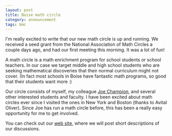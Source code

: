 ```yaml
---
layout: post
title: Boise math circle
category: announcement
tags: bmc
---
```


I'm really excited to write that our new math circle is up and running. We received a seed grant from the National Association of Math Circles a couple days ago, and had our first meeting this morning. It was a lot of fun!<!--more-->

A math circle is a math enrichment program for school students or school teachers. In our case we target middle and high school students who are seeking mathematical discoveries that their normal curriculum might not cover. (In fact most schools in Boise have fantastic math programs, so good that their students want more :)

Our circle consists of myself, my colleague [Joe Champion](http://math.boisestate.edu/jchampion), and several other interested students and faculty. I have been excited about math circles ever since I visited the ones in New York and Boston (thanks to Avital Oliver). Since Joe has run a math circle before, this has been a really easy opportunity for me to get involved.

You can check out our [web site](http://boisemathcircles.org), where we will post short descriptions of our discussions.
